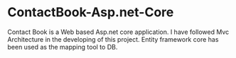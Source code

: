# ContactBook-Asp.net-Core
Contact Book is a Web based Asp.net core application. 
I have followed Mvc Architecture in the developing of this project.
Entity framework core has been used as the mapping tool to DB.
